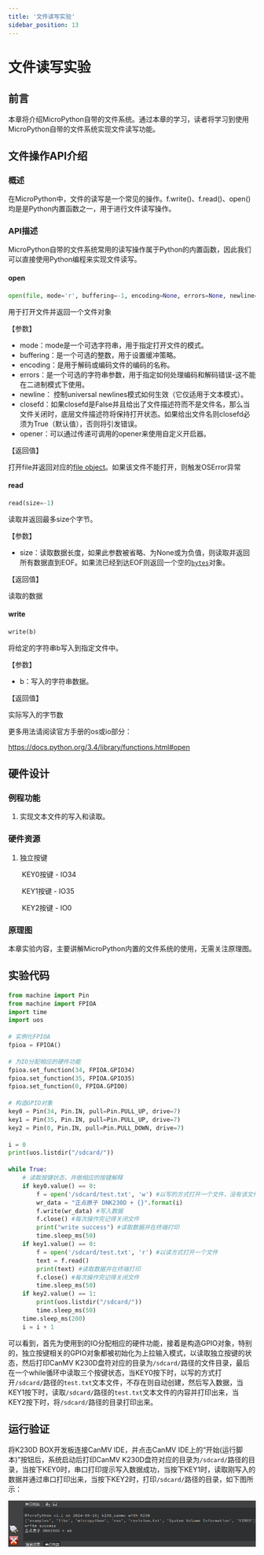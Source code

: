 ```yaml
---
title: '文件读写实验'
sidebar_position: 13
---
```


# 文件读写实验

## 前言

本章将介绍MicroPython自带的文件系统。通过本章的学习，读者将学习到使用MicroPython自带的文件系统实现文件读写功能。  

## 文件操作API介绍

### 概述

在MicroPython中，文件的读写是一个常见的操作。f.write()、f.read()、open()均是是Python内置函数之一，用于进行文件读写操作。

### API描述

MicroPython自带的文件系统常用的读写操作属于Python的内置函数，因此我们可以直接使用Python编程来实现文件读写。

#### open

```python
open(file, mode='r', buffering=-1, encoding=None, errors=None, newline=None, closefd=True, opener=None)
```

用于打开文件并返回一个文件对象

【参数】

- mode：mode是一个可选字符串，用于指定打开文件的模式。
- buffering：是一个可选的整数，用于设置缓冲策略。
- encoding：是用于解码或编码文件的编码的名称。
- errors：是一个可选的字符串参数，用于指定如何处理编码和解码错误-这不能在二进制模式下使用。
- newline： 控制universal newlines模式如何生效（它仅适用于文本模式）。
- closefd：如果closefd是False并且给出了文件描述符而不是文件名，那么当文件关闭时，底层文件描述符将保持打开状态。如果给出文件名则closefd必须为True（默认值），否则将引发错误。
- opener：可以通过传递可调用的opener来使用自定义开启器。

【返回值】

打开file并返回对应的[file object](https://docs.python.org/zh-cn/3.5/glossary.html#term-file-object)。如果该文件不能打开，则触发OSError异常

#### read

```python
read(size=-1)
```

读取并返回最多size个字节。 

【参数】

- size：读取数据长度，如果此参数被省略、为None或为负值，则读取并返回所有数据直到EOF。如果流已经到达EOF则返回一个空的[`bytes`](https://docs.python.org/zh-cn/3.5/library/functions.html#bytes)对象。

【返回值】

读取的数据

#### write

```python
write(b)
```

将给定的字符串b写入到指定文件中。

【参数】

- b：写入的字符串数据。

【返回值】

实际写入的字节数

更多用法请阅读官方手册的os或io部分：

https://docs.python.org/3.4/library/functions.html#open

## 硬件设计

### 例程功能

1. 实现文本文件的写入和读取。

### 硬件资源

1. 独立按键

   ​	KEY0按键 - IO34

   ​	KEY1按键 - IO35

   ​	KEY2按键 - IO0


### 原理图

本章实验内容，主要讲解MicroPython内置的文件系统的使用，无需关注原理图。

##  实验代码

``` python
from machine import Pin
from machine import FPIOA
import time
import uos

# 实例化FPIOA
fpioa = FPIOA()

# 为IO分配相应的硬件功能
fpioa.set_function(34, FPIOA.GPIO34)
fpioa.set_function(35, FPIOA.GPIO35)
fpioa.set_function(0, FPIOA.GPIO0)

# 构造GPIO对象
key0 = Pin(34, Pin.IN, pull=Pin.PULL_UP, drive=7)
key1 = Pin(35, Pin.IN, pull=Pin.PULL_UP, drive=7)
key2 = Pin(0, Pin.IN, pull=Pin.PULL_DOWN, drive=7)

i = 0
print(uos.listdir("/sdcard/"))

while True:
    # 读取按键状态，并做相应的按键解释
    if key0.value() == 0:
        f = open('/sdcard/test.txt', 'w') #以写的方式打开一个文件，没有该文件就自动新建
        wr_data = "正点原子 DNK230D + {}".format(i)
        f.write(wr_data) #写入数据
        f.close() #每次操作完记得关闭文件
        print("write success") #读取数据并在终端打印
        time.sleep_ms(50)
    if key1.value() == 0:
        f = open('/sdcard/test.txt', 'r') #以读方式打开一个文件
        text = f.read()
        print(text) #读取数据并在终端打印
        f.close() #每次操作完记得关闭文件
        time.sleep_ms(50)
    if key2.value() == 1:
        print(uos.listdir("/sdcard/"))
        time.sleep_ms(50)
    time.sleep_ms(200)
    i = i + 1
```

可以看到，首先为使用到的IO分配相应的硬件功能，接着是构造GPIO对象，特别的，独立按键相关的GPIO对象都被初始化为上拉输入模式，以读取独立按键的状态，然后打印CanMV K230D盘符对应的目录为`/sdcard/`路径的文件目录，最后在一个while循环中读取三个按键状态，当KEY0按下时，以写的方式打开`/sdcard/`路径的`test.txt`文本文件，不存在则自动创建，然后写入数据，当KEY1按下时，读取`/sdcard/`路径的`test.txt`文本文件的内容并打印出来，当KEY2按下时，将`/sdcard/`路径的目录打印出来。

## 运行验证

将K230D BOX开发板连接CanMV IDE，并点击CanMV IDE上的“开始(运行脚本)”按钮后，系统启动后打印CanMV K230D盘符对应的目录为`/sdcard/`路径的目录，当按下KEY0时，串口打印提示写入数据成功，当按下KEY1时，读取刚写入的数据并通过串口打印出来，当按下KEY2时，打印`/sdcard/`路径的目录，如下图所示：

![01](./img/15.png)

